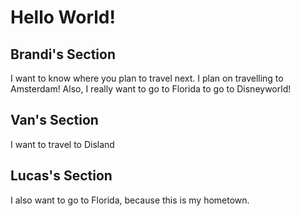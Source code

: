 # Hello World!

## Brandi's Section

I want to know where you plan to travel next. I plan on travelling to Amsterdam! Also, I really want to go to Florida to go to Disneyworld!

## Van's Section

I want to travel to Disland

## Lucas's Section

I also want to go to Florida, because this is my hometown.
